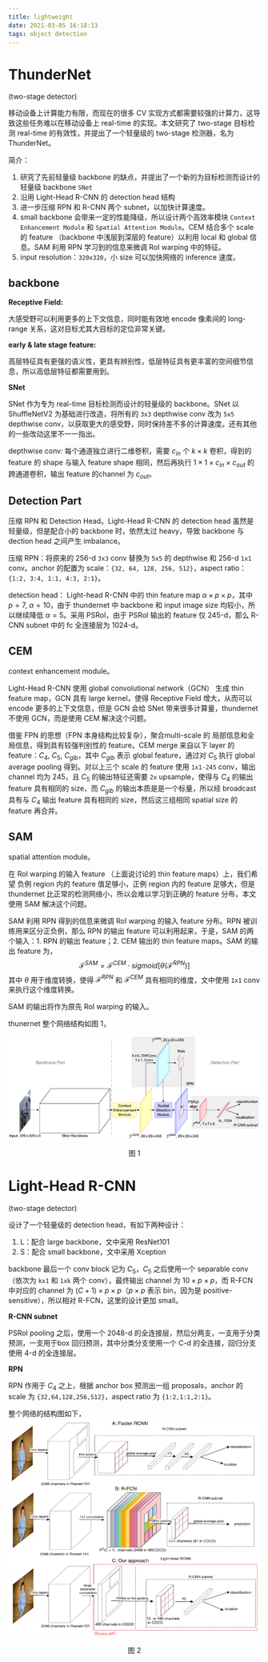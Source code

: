 ```yaml
---
title: lightweight
date: 2021-03-05 16:18:13
tags: object detection
---
```


# ThunderNet
(two-stage detector)

移动设备上计算能力有限，而现在的很多 CV 实现方式都需要较强的计算力，这导致这些任务难以在移动设备上 real-time 的实现。本文研究了 two-stage 目标检测 real-time 的有效性，并提出了一个轻量级的 two-stage 检测器，名为 ThunderNet。

<!--more-->

简介：

1. 研究了先前轻量级 backbone 的缺点，并提出了一个新的为目标检测而设计的轻量级 backbone  `SNet`
2. 沿用 Light-Head R-CNN 的 detection head 结构
3. 进一步压缩 RPN 和 R-CNN 两个 subnet，以加快计算速度。 
4. small backbone 会带来一定的性能降级，所以设计两个高效率模块 `Context Enhancement Module` 和 `Spatial Attention Module`。CEM 结合多个 scale 的 feature （backbone 中浅层到深层的 feature）以利用 local 和 global 信息。SAM 利用 RPN 学习到的信息来微调 RoI warping 中的特征。
5. input resolution：`320x320`，小 size 可以加快网络的 inference 速度。

## backbone

__Receptive Field:__

大感受野可以利用更多的上下文信息，同时能有效地 encode 像素间的 long-range 关系，这对目标尤其大目标的定位非常关键。

__early & late stage feature:__

高层特征具有更强的语义性，更具有辨别性，低层特征具有更丰富的空间细节信息，所以高低层特征都需要用到。


__SNet__

SNet 作为专为 real-time 目标检测而设计的轻量级的 backbone。SNet 以 ShuffleNetV2 为基础进行改造，将所有的 `3x3` depthwise conv 改为 `5x5` depthwise conv，以获取更大的感受野，同时保持差不多的计算速度。还有其他的一些改动这里不一一指出。

depthwise conv: 每个通道独立进行二维卷积，需要 $c_{in}$ 个 $k \times k$ 卷积，得到的 feature 的 shape 与输入 feature shape 相同，然后再执行 $1 \times 1 \times c_{in}\times c_{out}$ 的跨通道卷积，输出 feature 的channel 为 $c_{out}$。 

## Detection Part
压缩 RPN 和 Detection Head。Light-Head R-CNN 的 detection head 虽然是轻量级，但是配合小的 backbone 时，依然太过 heavy，导致 backbone 与 dection head 之间产生 imbalance。

压缩 RPN：将原来的 256-d `3x3` conv 替换为 `5x5` 的 depthwise 和 256-d `1x1` conv。anchor 的配置为 scale：`{32, 64, 128, 256, 512}`，aspect ratio：`{1:2, 3:4, 1:1, 4:3, 2:1}`。

detection head： Light-head R-CNN 中的 thin feature map $\alpha \times p \times p$，其中 $p=7, \ \alpha=10$，由于 thundernet 中 backbone 和 input image size 均较小，所以继续降低 $\alpha=5$。采用 PSRoI，由于 PSRoI 输出的 feature 仅 245-d，那么 R-CNN subnet 中的 fc 全连接层为 1024-d。

## CEM
context enhancement module。

Light-Head R-CNN 使用 global convolutional network（GCN） 生成 thin feature map，GCN 具有 large kernel，使得 Receptive Field 增大，从而可以 encode 更多的上下文信息，但是 GCN 会给 SNet 带来很多计算量，thundernet 不使用 GCN，而是使用 CEM 解决这个问题。

借鉴 FPN 的思想（FPN 本身结构比较复杂），聚合multi-scale 的 局部信息和全局信息，得到具有较强判别性的 feature。CEM merge 来自以下 layer 的 feature：$C_4, \ C_5, \ C_{glb}$，其中 $C_{glb}$ 表示 global feature，通过对 $C_5$ 执行 global average pooling 得到。对以上三个 scale 的 feature 使用 `1x1-245` conv，输出 channel 均为 245，且 $C_5$ 的输出特征还需要 `2x` upsample，使得与 $C_4$ 的输出 feature 具有相同的 size，而 $C_{glb}$ 的输出本质是是一个标量，所以经 broadcast 具有与 $C_4$ 输出 feature 具有相同的 size，然后这三组相同 spatial size 的 feature 再合并。

## SAM
spatial attention module。

在 RoI warping 的输入 feature （上面说讨论的 thin feature maps）上，我们希望 负例 region 内的 feature 值足够小，正例 region 内的 feature 足够大，但是 thundernet 比正常的检测网络小，所以会难以学习到正确的 feature 分布，本文使用 SAM 解决这个问题。

SAM 利用 RPN 得到的信息来微调 RoI warping 的输入 feature 分布。RPN 被训练用来区分正负例，那么 RPN 的输出 feature 可以利用起来，于是，SAM 的两个输入：1. RPN 的输出 feature；2. CEM 输出的 thin feature maps。SAM 的输出 feature 为，
$$\mathcal F^{SAM}=\mathcal F^{CEM} \cdot sigmoid[\theta(\mathcal F^{RPN})]$$
其中 $\theta$ 用于维度转换，使得 $\mathcal F^{RPN}$ 和 $\mathcal F^{CEM}$ 具有相同的维度，文中使用 `1x1` conv 来执行这个维度转换。

SAM 的输出将作为原先 RoI warping 的输入。

thunernet 整个网络结构如图 1，

![](/images/obj_det/lightweight_fig1.png)<center>图 1</center>

# Light-Head R-CNN
(two-stage detector)

设计了一个轻量级的 detection head，有如下两种设计：
1. L：配合 large backbone，文中采用 ResNet101
2. S：配合 small backbone，文中采用 Xception

backbone 最后一个 conv block 记为 $C_5$，$C_5$ 之后使用一个 separable conv（依次为 `kx1` 和 `1xk` 两个 conv），最终输出 channel 为 $10 \times p \times p$，而 R-FCN 中对应的 channel 为 $(C+1) \times p \times p$（$p \times p$ 表示 bin，因为是 positive-sensitive），所以相对 R-FCN，这里的设计更加 small。


__R-CNN subnet__

PSRoI pooling 之后，使用一个 2048-d 的全连接层，然后分两支，一支用于分类预测，一支用于box 回归预测，其中分类分支使用一个 C-d 的全连接，回归分支使用 4-d 的全连接层。

__RPN__

RPN 作用于 $C_4$ 之上，根据 anchor box 预测出一组 proposals，anchor 的 scale 为 `{32,64,128,256,512}`，aspect ratio 为 `{1:2,1:1,2:1}`。

整个网络的结构图如下，
![](/images/obj_det/lightweight_fig2.png)<center>图 2 </center>